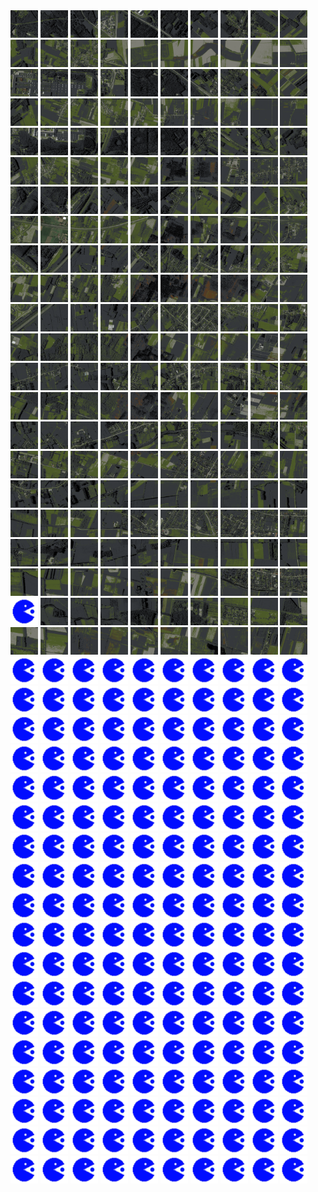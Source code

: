 <html>
<div>
<img src="https://github.com/HakkaTjakka/NL_TILE_MAP/blob/main/18/595/-1031/r.5950.-10310.png" height="44" width="44">
<img src="https://github.com/HakkaTjakka/NL_TILE_MAP/blob/main/18/595/-1031/r.5951.-10310.png" height="44" width="44">
<img src="https://github.com/HakkaTjakka/NL_TILE_MAP/blob/main/18/595/-1031/r.5952.-10310.png" height="44" width="44">
<img src="https://github.com/HakkaTjakka/NL_TILE_MAP/blob/main/18/595/-1031/r.5953.-10310.png" height="44" width="44">
<img src="https://github.com/HakkaTjakka/NL_TILE_MAP/blob/main/18/595/-1031/r.5954.-10310.png" height="44" width="44">
<img src="https://github.com/HakkaTjakka/NL_TILE_MAP/blob/main/18/595/-1031/r.5955.-10310.png" height="44" width="44">
<img src="https://github.com/HakkaTjakka/NL_TILE_MAP/blob/main/18/595/-1031/r.5956.-10310.png" height="44" width="44">
<img src="https://github.com/HakkaTjakka/NL_TILE_MAP/blob/main/18/595/-1031/r.5957.-10310.png" height="44" width="44">
<img src="https://github.com/HakkaTjakka/NL_TILE_MAP/blob/main/18/595/-1031/r.5958.-10310.png" height="44" width="44">
<img src="https://github.com/HakkaTjakka/NL_TILE_MAP/blob/main/18/595/-1031/r.5959.-10310.png" height="44" width="44">
<img src="https://github.com/HakkaTjakka/NL_TILE_MAP/blob/main/18/596/-1031/r.5960.-10310.png" height="44" width="44">
<img src="https://github.com/HakkaTjakka/NL_TILE_MAP/blob/main/18/596/-1031/r.5961.-10310.png" height="44" width="44">
<img src="https://github.com/HakkaTjakka/NL_TILE_MAP/blob/main/18/596/-1031/r.5962.-10310.png" height="44" width="44">
<img src="https://github.com/HakkaTjakka/NL_TILE_MAP/blob/main/18/596/-1031/r.5963.-10310.png" height="44" width="44">
<img src="https://github.com/HakkaTjakka/NL_TILE_MAP/blob/main/18/596/-1031/r.5964.-10310.png" height="44" width="44">
<img src="https://github.com/HakkaTjakka/NL_TILE_MAP/blob/main/18/596/-1031/r.5965.-10310.png" height="44" width="44">
<img src="https://github.com/HakkaTjakka/NL_TILE_MAP/blob/main/18/596/-1031/r.5966.-10310.png" height="44" width="44">
<img src="https://github.com/HakkaTjakka/NL_TILE_MAP/blob/main/18/596/-1031/r.5967.-10310.png" height="44" width="44">
<img src="https://github.com/HakkaTjakka/NL_TILE_MAP/blob/main/18/596/-1031/r.5968.-10310.png" height="44" width="44">
<img src="https://github.com/HakkaTjakka/NL_TILE_MAP/blob/main/18/596/-1031/r.5969.-10310.png" height="44" width="44">
<br>
<img src="https://github.com/HakkaTjakka/NL_TILE_MAP/blob/main/18/595/-1031/r.5950.-10309.png" height="44" width="44">
<img src="https://github.com/HakkaTjakka/NL_TILE_MAP/blob/main/18/595/-1031/r.5951.-10309.png" height="44" width="44">
<img src="https://github.com/HakkaTjakka/NL_TILE_MAP/blob/main/18/595/-1031/r.5952.-10309.png" height="44" width="44">
<img src="https://github.com/HakkaTjakka/NL_TILE_MAP/blob/main/18/595/-1031/r.5953.-10309.png" height="44" width="44">
<img src="https://github.com/HakkaTjakka/NL_TILE_MAP/blob/main/18/595/-1031/r.5954.-10309.png" height="44" width="44">
<img src="https://github.com/HakkaTjakka/NL_TILE_MAP/blob/main/18/595/-1031/r.5955.-10309.png" height="44" width="44">
<img src="https://github.com/HakkaTjakka/NL_TILE_MAP/blob/main/18/595/-1031/r.5956.-10309.png" height="44" width="44">
<img src="https://github.com/HakkaTjakka/NL_TILE_MAP/blob/main/18/595/-1031/r.5957.-10309.png" height="44" width="44">
<img src="https://github.com/HakkaTjakka/NL_TILE_MAP/blob/main/18/595/-1031/r.5958.-10309.png" height="44" width="44">
<img src="https://github.com/HakkaTjakka/NL_TILE_MAP/blob/main/18/595/-1031/r.5959.-10309.png" height="44" width="44">
<img src="https://github.com/HakkaTjakka/NL_TILE_MAP/blob/main/18/596/-1031/r.5960.-10309.png" height="44" width="44">
<img src="https://github.com/HakkaTjakka/NL_TILE_MAP/blob/main/18/596/-1031/r.5961.-10309.png" height="44" width="44">
<img src="https://github.com/HakkaTjakka/NL_TILE_MAP/blob/main/18/596/-1031/r.5962.-10309.png" height="44" width="44">
<img src="https://github.com/HakkaTjakka/NL_TILE_MAP/blob/main/18/596/-1031/r.5963.-10309.png" height="44" width="44">
<img src="https://github.com/HakkaTjakka/NL_TILE_MAP/blob/main/18/596/-1031/r.5964.-10309.png" height="44" width="44">
<img src="https://github.com/HakkaTjakka/NL_TILE_MAP/blob/main/18/596/-1031/r.5965.-10309.png" height="44" width="44">
<img src="https://github.com/HakkaTjakka/NL_TILE_MAP/blob/main/18/596/-1031/r.5966.-10309.png" height="44" width="44">
<img src="https://github.com/HakkaTjakka/NL_TILE_MAP/blob/main/18/596/-1031/r.5967.-10309.png" height="44" width="44">
<img src="https://github.com/HakkaTjakka/NL_TILE_MAP/blob/main/18/596/-1031/r.5968.-10309.png" height="44" width="44">
<img src="https://github.com/HakkaTjakka/NL_TILE_MAP/blob/main/18/596/-1031/r.5969.-10309.png" height="44" width="44">
<br>
<img src="https://github.com/HakkaTjakka/NL_TILE_MAP/blob/main/18/595/-1031/r.5950.-10308.png" height="44" width="44">
<img src="https://github.com/HakkaTjakka/NL_TILE_MAP/blob/main/18/595/-1031/r.5951.-10308.png" height="44" width="44">
<img src="https://github.com/HakkaTjakka/NL_TILE_MAP/blob/main/18/595/-1031/r.5952.-10308.png" height="44" width="44">
<img src="https://github.com/HakkaTjakka/NL_TILE_MAP/blob/main/18/595/-1031/r.5953.-10308.png" height="44" width="44">
<img src="https://github.com/HakkaTjakka/NL_TILE_MAP/blob/main/18/595/-1031/r.5954.-10308.png" height="44" width="44">
<img src="https://github.com/HakkaTjakka/NL_TILE_MAP/blob/main/18/595/-1031/r.5955.-10308.png" height="44" width="44">
<img src="https://github.com/HakkaTjakka/NL_TILE_MAP/blob/main/18/595/-1031/r.5956.-10308.png" height="44" width="44">
<img src="https://github.com/HakkaTjakka/NL_TILE_MAP/blob/main/18/595/-1031/r.5957.-10308.png" height="44" width="44">
<img src="https://github.com/HakkaTjakka/NL_TILE_MAP/blob/main/18/595/-1031/r.5958.-10308.png" height="44" width="44">
<img src="https://github.com/HakkaTjakka/NL_TILE_MAP/blob/main/18/595/-1031/r.5959.-10308.png" height="44" width="44">
<img src="https://github.com/HakkaTjakka/NL_TILE_MAP/blob/main/18/596/-1031/r.5960.-10308.png" height="44" width="44">
<img src="https://github.com/HakkaTjakka/NL_TILE_MAP/blob/main/18/596/-1031/r.5961.-10308.png" height="44" width="44">
<img src="https://github.com/HakkaTjakka/NL_TILE_MAP/blob/main/18/596/-1031/r.5962.-10308.png" height="44" width="44">
<img src="https://github.com/HakkaTjakka/NL_TILE_MAP/blob/main/18/596/-1031/r.5963.-10308.png" height="44" width="44">
<img src="https://github.com/HakkaTjakka/NL_TILE_MAP/blob/main/18/596/-1031/r.5964.-10308.png" height="44" width="44">
<img src="https://github.com/HakkaTjakka/NL_TILE_MAP/blob/main/18/596/-1031/r.5965.-10308.png" height="44" width="44">
<img src="https://github.com/HakkaTjakka/NL_TILE_MAP/blob/main/18/596/-1031/r.5966.-10308.png" height="44" width="44">
<img src="https://github.com/HakkaTjakka/NL_TILE_MAP/blob/main/18/596/-1031/r.5967.-10308.png" height="44" width="44">
<img src="https://github.com/HakkaTjakka/NL_TILE_MAP/blob/main/18/596/-1031/r.5968.-10308.png" height="44" width="44">
<img src="https://github.com/HakkaTjakka/NL_TILE_MAP/blob/main/18/596/-1031/r.5969.-10308.png" height="44" width="44">
<br>
<img src="https://github.com/HakkaTjakka/NL_TILE_MAP/blob/main/18/595/-1031/r.5950.-10307.png" height="44" width="44">
<img src="https://github.com/HakkaTjakka/NL_TILE_MAP/blob/main/18/595/-1031/r.5951.-10307.png" height="44" width="44">
<img src="https://github.com/HakkaTjakka/NL_TILE_MAP/blob/main/18/595/-1031/r.5952.-10307.png" height="44" width="44">
<img src="https://github.com/HakkaTjakka/NL_TILE_MAP/blob/main/18/595/-1031/r.5953.-10307.png" height="44" width="44">
<img src="https://github.com/HakkaTjakka/NL_TILE_MAP/blob/main/18/595/-1031/r.5954.-10307.png" height="44" width="44">
<img src="https://github.com/HakkaTjakka/NL_TILE_MAP/blob/main/18/595/-1031/r.5955.-10307.png" height="44" width="44">
<img src="https://github.com/HakkaTjakka/NL_TILE_MAP/blob/main/18/595/-1031/r.5956.-10307.png" height="44" width="44">
<img src="https://github.com/HakkaTjakka/NL_TILE_MAP/blob/main/18/595/-1031/r.5957.-10307.png" height="44" width="44">
<img src="https://github.com/HakkaTjakka/NL_TILE_MAP/blob/main/18/595/-1031/r.5958.-10307.png" height="44" width="44">
<img src="https://github.com/HakkaTjakka/NL_TILE_MAP/blob/main/18/595/-1031/r.5959.-10307.png" height="44" width="44">
<img src="https://github.com/HakkaTjakka/NL_TILE_MAP/blob/main/18/596/-1031/r.5960.-10307.png" height="44" width="44">
<img src="https://github.com/HakkaTjakka/NL_TILE_MAP/blob/main/18/596/-1031/r.5961.-10307.png" height="44" width="44">
<img src="https://github.com/HakkaTjakka/NL_TILE_MAP/blob/main/18/596/-1031/r.5962.-10307.png" height="44" width="44">
<img src="https://github.com/HakkaTjakka/NL_TILE_MAP/blob/main/18/596/-1031/r.5963.-10307.png" height="44" width="44">
<img src="https://github.com/HakkaTjakka/NL_TILE_MAP/blob/main/18/596/-1031/r.5964.-10307.png" height="44" width="44">
<img src="https://github.com/HakkaTjakka/NL_TILE_MAP/blob/main/18/596/-1031/r.5965.-10307.png" height="44" width="44">
<img src="https://github.com/HakkaTjakka/NL_TILE_MAP/blob/main/18/596/-1031/r.5966.-10307.png" height="44" width="44">
<img src="https://github.com/HakkaTjakka/NL_TILE_MAP/blob/main/18/596/-1031/r.5967.-10307.png" height="44" width="44">
<img src="https://github.com/HakkaTjakka/NL_TILE_MAP/blob/main/18/596/-1031/r.5968.-10307.png" height="44" width="44">
<img src="https://github.com/HakkaTjakka/NL_TILE_MAP/blob/main/18/596/-1031/r.5969.-10307.png" height="44" width="44">
<br>
<img src="https://github.com/HakkaTjakka/NL_TILE_MAP/blob/main/18/595/-1031/r.5950.-10306.png" height="44" width="44">
<img src="https://github.com/HakkaTjakka/NL_TILE_MAP/blob/main/18/595/-1031/r.5951.-10306.png" height="44" width="44">
<img src="https://github.com/HakkaTjakka/NL_TILE_MAP/blob/main/18/595/-1031/r.5952.-10306.png" height="44" width="44">
<img src="https://github.com/HakkaTjakka/NL_TILE_MAP/blob/main/18/595/-1031/r.5953.-10306.png" height="44" width="44">
<img src="https://github.com/HakkaTjakka/NL_TILE_MAP/blob/main/18/595/-1031/r.5954.-10306.png" height="44" width="44">
<img src="https://github.com/HakkaTjakka/NL_TILE_MAP/blob/main/18/595/-1031/r.5955.-10306.png" height="44" width="44">
<img src="https://github.com/HakkaTjakka/NL_TILE_MAP/blob/main/18/595/-1031/r.5956.-10306.png" height="44" width="44">
<img src="https://github.com/HakkaTjakka/NL_TILE_MAP/blob/main/18/595/-1031/r.5957.-10306.png" height="44" width="44">
<img src="https://github.com/HakkaTjakka/NL_TILE_MAP/blob/main/18/595/-1031/r.5958.-10306.png" height="44" width="44">
<img src="https://github.com/HakkaTjakka/NL_TILE_MAP/blob/main/18/595/-1031/r.5959.-10306.png" height="44" width="44">
<img src="https://github.com/HakkaTjakka/NL_TILE_MAP/blob/main/18/596/-1031/r.5960.-10306.png" height="44" width="44">
<img src="https://github.com/HakkaTjakka/NL_TILE_MAP/blob/main/18/596/-1031/r.5961.-10306.png" height="44" width="44">
<img src="https://github.com/HakkaTjakka/NL_TILE_MAP/blob/main/18/596/-1031/r.5962.-10306.png" height="44" width="44">
<img src="https://github.com/HakkaTjakka/NL_TILE_MAP/blob/main/18/596/-1031/r.5963.-10306.png" height="44" width="44">
<img src="https://github.com/HakkaTjakka/NL_TILE_MAP/blob/main/18/596/-1031/r.5964.-10306.png" height="44" width="44">
<img src="https://github.com/HakkaTjakka/NL_TILE_MAP/blob/main/18/596/-1031/r.5965.-10306.png" height="44" width="44">
<img src="https://github.com/HakkaTjakka/NL_TILE_MAP/blob/main/18/596/-1031/r.5966.-10306.png" height="44" width="44">
<img src="https://github.com/HakkaTjakka/NL_TILE_MAP/blob/main/18/596/-1031/r.5967.-10306.png" height="44" width="44">
<img src="https://github.com/HakkaTjakka/NL_TILE_MAP/blob/main/18/596/-1031/r.5968.-10306.png" height="44" width="44">
<img src="https://github.com/HakkaTjakka/NL_TILE_MAP/blob/main/18/596/-1031/r.5969.-10306.png" height="44" width="44">
<br>
<img src="https://github.com/HakkaTjakka/NL_TILE_MAP/blob/main/18/595/-1031/r.5950.-10305.png" height="44" width="44">
<img src="https://github.com/HakkaTjakka/NL_TILE_MAP/blob/main/18/595/-1031/r.5951.-10305.png" height="44" width="44">
<img src="https://github.com/HakkaTjakka/NL_TILE_MAP/blob/main/18/595/-1031/r.5952.-10305.png" height="44" width="44">
<img src="https://github.com/HakkaTjakka/NL_TILE_MAP/blob/main/18/595/-1031/r.5953.-10305.png" height="44" width="44">
<img src="https://github.com/HakkaTjakka/NL_TILE_MAP/blob/main/18/595/-1031/r.5954.-10305.png" height="44" width="44">
<img src="https://github.com/HakkaTjakka/NL_TILE_MAP/blob/main/18/595/-1031/r.5955.-10305.png" height="44" width="44">
<img src="https://github.com/HakkaTjakka/NL_TILE_MAP/blob/main/18/595/-1031/r.5956.-10305.png" height="44" width="44">
<img src="https://github.com/HakkaTjakka/NL_TILE_MAP/blob/main/18/595/-1031/r.5957.-10305.png" height="44" width="44">
<img src="https://github.com/HakkaTjakka/NL_TILE_MAP/blob/main/18/595/-1031/r.5958.-10305.png" height="44" width="44">
<img src="https://github.com/HakkaTjakka/NL_TILE_MAP/blob/main/18/595/-1031/r.5959.-10305.png" height="44" width="44">
<img src="https://github.com/HakkaTjakka/NL_TILE_MAP/blob/main/18/596/-1031/r.5960.-10305.png" height="44" width="44">
<img src="https://github.com/HakkaTjakka/NL_TILE_MAP/blob/main/18/596/-1031/r.5961.-10305.png" height="44" width="44">
<img src="https://github.com/HakkaTjakka/NL_TILE_MAP/blob/main/18/596/-1031/r.5962.-10305.png" height="44" width="44">
<img src="https://github.com/HakkaTjakka/NL_TILE_MAP/blob/main/18/596/-1031/r.5963.-10305.png" height="44" width="44">
<img src="https://github.com/HakkaTjakka/NL_TILE_MAP/blob/main/18/596/-1031/r.5964.-10305.png" height="44" width="44">
<img src="https://github.com/HakkaTjakka/NL_TILE_MAP/blob/main/18/596/-1031/r.5965.-10305.png" height="44" width="44">
<img src="https://github.com/HakkaTjakka/NL_TILE_MAP/blob/main/18/596/-1031/r.5966.-10305.png" height="44" width="44">
<img src="https://github.com/HakkaTjakka/NL_TILE_MAP/blob/main/18/596/-1031/r.5967.-10305.png" height="44" width="44">
<img src="https://github.com/HakkaTjakka/NL_TILE_MAP/blob/main/18/596/-1031/r.5968.-10305.png" height="44" width="44">
<img src="https://github.com/HakkaTjakka/NL_TILE_MAP/blob/main/18/596/-1031/r.5969.-10305.png" height="44" width="44">
<br>
<img src="https://github.com/HakkaTjakka/NL_TILE_MAP/blob/main/18/595/-1031/r.5950.-10304.png" height="44" width="44">
<img src="https://github.com/HakkaTjakka/NL_TILE_MAP/blob/main/18/595/-1031/r.5951.-10304.png" height="44" width="44">
<img src="https://github.com/HakkaTjakka/NL_TILE_MAP/blob/main/18/595/-1031/r.5952.-10304.png" height="44" width="44">
<img src="https://github.com/HakkaTjakka/NL_TILE_MAP/blob/main/18/595/-1031/r.5953.-10304.png" height="44" width="44">
<img src="https://github.com/HakkaTjakka/NL_TILE_MAP/blob/main/18/595/-1031/r.5954.-10304.png" height="44" width="44">
<img src="https://github.com/HakkaTjakka/NL_TILE_MAP/blob/main/18/595/-1031/r.5955.-10304.png" height="44" width="44">
<img src="https://github.com/HakkaTjakka/NL_TILE_MAP/blob/main/18/595/-1031/r.5956.-10304.png" height="44" width="44">
<img src="https://github.com/HakkaTjakka/NL_TILE_MAP/blob/main/18/595/-1031/r.5957.-10304.png" height="44" width="44">
<img src="https://github.com/HakkaTjakka/NL_TILE_MAP/blob/main/18/595/-1031/r.5958.-10304.png" height="44" width="44">
<img src="https://github.com/HakkaTjakka/NL_TILE_MAP/blob/main/18/595/-1031/r.5959.-10304.png" height="44" width="44">
<img src="https://github.com/HakkaTjakka/NL_TILE_MAP/blob/main/18/596/-1031/r.5960.-10304.png" height="44" width="44">
<img src="https://github.com/HakkaTjakka/NL_TILE_MAP/blob/main/18/596/-1031/r.5961.-10304.png" height="44" width="44">
<img src="https://github.com/HakkaTjakka/NL_TILE_MAP/blob/main/18/596/-1031/r.5962.-10304.png" height="44" width="44">
<img src="https://github.com/HakkaTjakka/NL_TILE_MAP/blob/main/18/596/-1031/r.5963.-10304.png" height="44" width="44">
<img src="https://github.com/HakkaTjakka/NL_TILE_MAP/blob/main/18/596/-1031/r.5964.-10304.png" height="44" width="44">
<img src="https://github.com/HakkaTjakka/NL_TILE_MAP/blob/main/18/596/-1031/r.5965.-10304.png" height="44" width="44">
<img src="https://github.com/HakkaTjakka/NL_TILE_MAP/blob/main/18/596/-1031/r.5966.-10304.png" height="44" width="44">
<img src="https://github.com/HakkaTjakka/NL_TILE_MAP/blob/main/18/596/-1031/r.5967.-10304.png" height="44" width="44">
<img src="https://github.com/HakkaTjakka/NL_TILE_MAP/blob/main/18/596/-1031/r.5968.-10304.png" height="44" width="44">
<img src="https://github.com/HakkaTjakka/NL_TILE_MAP/blob/main/18/596/-1031/r.5969.-10304.png" height="44" width="44">
<br>
<img src="https://github.com/HakkaTjakka/NL_TILE_MAP/blob/main/18/595/-1031/r.5950.-10303.png" height="44" width="44">
<img src="https://github.com/HakkaTjakka/NL_TILE_MAP/blob/main/18/595/-1031/r.5951.-10303.png" height="44" width="44">
<img src="https://github.com/HakkaTjakka/NL_TILE_MAP/blob/main/18/595/-1031/r.5952.-10303.png" height="44" width="44">
<img src="https://github.com/HakkaTjakka/NL_TILE_MAP/blob/main/18/595/-1031/r.5953.-10303.png" height="44" width="44">
<img src="https://github.com/HakkaTjakka/NL_TILE_MAP/blob/main/18/595/-1031/r.5954.-10303.png" height="44" width="44">
<img src="https://github.com/HakkaTjakka/NL_TILE_MAP/blob/main/18/595/-1031/r.5955.-10303.png" height="44" width="44">
<img src="https://github.com/HakkaTjakka/NL_TILE_MAP/blob/main/18/595/-1031/r.5956.-10303.png" height="44" width="44">
<img src="https://github.com/HakkaTjakka/NL_TILE_MAP/blob/main/18/595/-1031/r.5957.-10303.png" height="44" width="44">
<img src="https://github.com/HakkaTjakka/NL_TILE_MAP/blob/main/18/595/-1031/r.5958.-10303.png" height="44" width="44">
<img src="https://github.com/HakkaTjakka/NL_TILE_MAP/blob/main/18/595/-1031/r.5959.-10303.png" height="44" width="44">
<img src="https://github.com/HakkaTjakka/NL_TILE_MAP/blob/main/18/596/-1031/r.5960.-10303.png" height="44" width="44">
<img src="https://github.com/HakkaTjakka/NL_TILE_MAP/blob/main/18/596/-1031/r.5961.-10303.png" height="44" width="44">
<img src="https://github.com/HakkaTjakka/NL_TILE_MAP/blob/main/18/596/-1031/r.5962.-10303.png" height="44" width="44">
<img src="https://github.com/HakkaTjakka/NL_TILE_MAP/blob/main/18/596/-1031/r.5963.-10303.png" height="44" width="44">
<img src="https://github.com/HakkaTjakka/NL_TILE_MAP/blob/main/18/596/-1031/r.5964.-10303.png" height="44" width="44">
<img src="https://github.com/HakkaTjakka/NL_TILE_MAP/blob/main/18/596/-1031/r.5965.-10303.png" height="44" width="44">
<img src="https://github.com/HakkaTjakka/NL_TILE_MAP/blob/main/18/596/-1031/r.5966.-10303.png" height="44" width="44">
<img src="https://github.com/HakkaTjakka/NL_TILE_MAP/blob/main/18/596/-1031/r.5967.-10303.png" height="44" width="44">
<img src="https://github.com/HakkaTjakka/NL_TILE_MAP/blob/main/18/596/-1031/r.5968.-10303.png" height="44" width="44">
<img src="https://github.com/HakkaTjakka/NL_TILE_MAP/blob/main/18/596/-1031/r.5969.-10303.png" height="44" width="44">
<br>
<img src="https://github.com/HakkaTjakka/NL_TILE_MAP/blob/main/18/595/-1031/r.5950.-10302.png" height="44" width="44">
<img src="https://github.com/HakkaTjakka/NL_TILE_MAP/blob/main/18/595/-1031/r.5951.-10302.png" height="44" width="44">
<img src="https://github.com/HakkaTjakka/NL_TILE_MAP/blob/main/18/595/-1031/r.5952.-10302.png" height="44" width="44">
<img src="https://github.com/HakkaTjakka/NL_TILE_MAP/blob/main/18/595/-1031/r.5953.-10302.png" height="44" width="44">
<img src="https://github.com/HakkaTjakka/NL_TILE_MAP/blob/main/18/595/-1031/r.5954.-10302.png" height="44" width="44">
<img src="https://github.com/HakkaTjakka/NL_TILE_MAP/blob/main/18/595/-1031/r.5955.-10302.png" height="44" width="44">
<img src="https://github.com/HakkaTjakka/NL_TILE_MAP/blob/main/18/595/-1031/r.5956.-10302.png" height="44" width="44">
<img src="https://github.com/HakkaTjakka/NL_TILE_MAP/blob/main/18/595/-1031/r.5957.-10302.png" height="44" width="44">
<img src="https://github.com/HakkaTjakka/NL_TILE_MAP/blob/main/18/595/-1031/r.5958.-10302.png" height="44" width="44">
<img src="https://github.com/HakkaTjakka/NL_TILE_MAP/blob/main/18/595/-1031/r.5959.-10302.png" height="44" width="44">
<img src="https://github.com/HakkaTjakka/NL_TILE_MAP/blob/main/18/596/-1031/r.5960.-10302.png" height="44" width="44">
<img src="https://github.com/HakkaTjakka/NL_TILE_MAP/blob/main/18/596/-1031/r.5961.-10302.png" height="44" width="44">
<img src="https://github.com/HakkaTjakka/NL_TILE_MAP/blob/main/18/596/-1031/r.5962.-10302.png" height="44" width="44">
<img src="https://github.com/HakkaTjakka/NL_TILE_MAP/blob/main/18/596/-1031/r.5963.-10302.png" height="44" width="44">
<img src="https://github.com/HakkaTjakka/NL_TILE_MAP/blob/main/18/596/-1031/r.5964.-10302.png" height="44" width="44">
<img src="https://github.com/HakkaTjakka/NL_TILE_MAP/blob/main/18/596/-1031/r.5965.-10302.png" height="44" width="44">
<img src="https://github.com/HakkaTjakka/NL_TILE_MAP/blob/main/18/596/-1031/r.5966.-10302.png" height="44" width="44">
<img src="https://github.com/HakkaTjakka/NL_TILE_MAP/blob/main/18/596/-1031/r.5967.-10302.png" height="44" width="44">
<img src="https://github.com/HakkaTjakka/NL_TILE_MAP/blob/main/18/596/-1031/r.5968.-10302.png" height="44" width="44">
<img src="https://github.com/HakkaTjakka/NL_TILE_MAP/blob/main/18/596/-1031/r.5969.-10302.png" height="44" width="44">
<br>
<img src="https://github.com/HakkaTjakka/NL_TILE_MAP/blob/main/18/595/-1031/r.5950.-10301.png" height="44" width="44">
<img src="https://github.com/HakkaTjakka/NL_TILE_MAP/blob/main/18/595/-1031/r.5951.-10301.png" height="44" width="44">
<img src="https://github.com/HakkaTjakka/NL_TILE_MAP/blob/main/18/595/-1031/r.5952.-10301.png" height="44" width="44">
<img src="https://github.com/HakkaTjakka/NL_TILE_MAP/blob/main/18/595/-1031/r.5953.-10301.png" height="44" width="44">
<img src="https://github.com/HakkaTjakka/NL_TILE_MAP/blob/main/18/595/-1031/r.5954.-10301.png" height="44" width="44">
<img src="https://github.com/HakkaTjakka/NL_TILE_MAP/blob/main/18/595/-1031/r.5955.-10301.png" height="44" width="44">
<img src="https://github.com/HakkaTjakka/NL_TILE_MAP/blob/main/18/595/-1031/r.5956.-10301.png" height="44" width="44">
<img src="https://github.com/HakkaTjakka/NL_TILE_MAP/blob/main/18/595/-1031/r.5957.-10301.png" height="44" width="44">
<img src="https://github.com/HakkaTjakka/NL_TILE_MAP/blob/main/18/595/-1031/r.5958.-10301.png" height="44" width="44">
<img src="https://github.com/HakkaTjakka/NL_TILE_MAP/blob/main/18/595/-1031/r.5959.-10301.png" height="44" width="44">
<img src="https://github.com/HakkaTjakka/NL_TILE_MAP/blob/main/18/596/-1031/r.5960.-10301.png" height="44" width="44">
<img src="https://github.com/HakkaTjakka/NL_TILE_MAP/blob/main/18/596/-1031/r.5961.-10301.png" height="44" width="44">
<img src="https://github.com/HakkaTjakka/NL_TILE_MAP/blob/main/18/596/-1031/r.5962.-10301.png" height="44" width="44">
<img src="https://github.com/HakkaTjakka/NL_TILE_MAP/blob/main/18/596/-1031/r.5963.-10301.png" height="44" width="44">
<img src="https://github.com/HakkaTjakka/NL_TILE_MAP/blob/main/18/596/-1031/r.5964.-10301.png" height="44" width="44">
<img src="https://github.com/HakkaTjakka/NL_TILE_MAP/blob/main/18/596/-1031/r.5965.-10301.png" height="44" width="44">
<img src="https://github.com/HakkaTjakka/NL_TILE_MAP/blob/main/18/596/-1031/r.5966.-10301.png" height="44" width="44">
<img src="https://github.com/HakkaTjakka/NL_TILE_MAP/blob/main/18/596/-1031/r.5967.-10301.png" height="44" width="44">
<img src="https://github.com/HakkaTjakka/NL_TILE_MAP/blob/main/18/596/-1031/r.5968.-10301.png" height="44" width="44">
<img src="https://github.com/HakkaTjakka/NL_TILE_MAP/blob/main/18/596/-1031/r.5969.-10301.png" height="44" width="44">
<br>
<img src="https://github.com/HakkaTjakka/NL_TILE_MAP/blob/main/source.png" height="44" width="44">
<img src="https://github.com/HakkaTjakka/NL_TILE_MAP/blob/main/18/595/-1030/r.5951.-10300.png" height="44" width="44">
<img src="https://github.com/HakkaTjakka/NL_TILE_MAP/blob/main/18/595/-1030/r.5952.-10300.png" height="44" width="44">
<img src="https://github.com/HakkaTjakka/NL_TILE_MAP/blob/main/18/595/-1030/r.5953.-10300.png" height="44" width="44">
<img src="https://github.com/HakkaTjakka/NL_TILE_MAP/blob/main/18/595/-1030/r.5954.-10300.png" height="44" width="44">
<img src="https://github.com/HakkaTjakka/NL_TILE_MAP/blob/main/18/595/-1030/r.5955.-10300.png" height="44" width="44">
<img src="https://github.com/HakkaTjakka/NL_TILE_MAP/blob/main/18/595/-1030/r.5956.-10300.png" height="44" width="44">
<img src="https://github.com/HakkaTjakka/NL_TILE_MAP/blob/main/18/595/-1030/r.5957.-10300.png" height="44" width="44">
<img src="https://github.com/HakkaTjakka/NL_TILE_MAP/blob/main/18/595/-1030/r.5958.-10300.png" height="44" width="44">
<img src="https://github.com/HakkaTjakka/NL_TILE_MAP/blob/main/18/595/-1030/r.5959.-10300.png" height="44" width="44">
<img src="https://github.com/HakkaTjakka/NL_TILE_MAP/blob/main/18/596/-1030/r.5960.-10300.png" height="44" width="44">
<img src="https://github.com/HakkaTjakka/NL_TILE_MAP/blob/main/18/596/-1030/r.5961.-10300.png" height="44" width="44">
<img src="https://github.com/HakkaTjakka/NL_TILE_MAP/blob/main/18/596/-1030/r.5962.-10300.png" height="44" width="44">
<img src="https://github.com/HakkaTjakka/NL_TILE_MAP/blob/main/18/596/-1030/r.5963.-10300.png" height="44" width="44">
<img src="https://github.com/HakkaTjakka/NL_TILE_MAP/blob/main/18/596/-1030/r.5964.-10300.png" height="44" width="44">
<img src="https://github.com/HakkaTjakka/NL_TILE_MAP/blob/main/18/596/-1030/r.5965.-10300.png" height="44" width="44">
<img src="https://github.com/HakkaTjakka/NL_TILE_MAP/blob/main/18/596/-1030/r.5966.-10300.png" height="44" width="44">
<img src="https://github.com/HakkaTjakka/NL_TILE_MAP/blob/main/18/596/-1030/r.5967.-10300.png" height="44" width="44">
<img src="https://github.com/HakkaTjakka/NL_TILE_MAP/blob/main/18/596/-1030/r.5968.-10300.png" height="44" width="44">
<img src="https://github.com/HakkaTjakka/NL_TILE_MAP/blob/main/18/596/-1030/r.5969.-10300.png" height="44" width="44">
<br>
<img src="https://github.com/HakkaTjakka/NL_TILE_MAP/blob/main/source.png" height="44" width="44">
<img src="https://github.com/HakkaTjakka/NL_TILE_MAP/blob/main/source.png" height="44" width="44">
<img src="https://github.com/HakkaTjakka/NL_TILE_MAP/blob/main/source.png" height="44" width="44">
<img src="https://github.com/HakkaTjakka/NL_TILE_MAP/blob/main/source.png" height="44" width="44">
<img src="https://github.com/HakkaTjakka/NL_TILE_MAP/blob/main/source.png" height="44" width="44">
<img src="https://github.com/HakkaTjakka/NL_TILE_MAP/blob/main/source.png" height="44" width="44">
<img src="https://github.com/HakkaTjakka/NL_TILE_MAP/blob/main/source.png" height="44" width="44">
<img src="https://github.com/HakkaTjakka/NL_TILE_MAP/blob/main/source.png" height="44" width="44">
<img src="https://github.com/HakkaTjakka/NL_TILE_MAP/blob/main/source.png" height="44" width="44">
<img src="https://github.com/HakkaTjakka/NL_TILE_MAP/blob/main/source.png" height="44" width="44">
<img src="https://github.com/HakkaTjakka/NL_TILE_MAP/blob/main/source.png" height="44" width="44">
<img src="https://github.com/HakkaTjakka/NL_TILE_MAP/blob/main/source.png" height="44" width="44">
<img src="https://github.com/HakkaTjakka/NL_TILE_MAP/blob/main/source.png" height="44" width="44">
<img src="https://github.com/HakkaTjakka/NL_TILE_MAP/blob/main/source.png" height="44" width="44">
<img src="https://github.com/HakkaTjakka/NL_TILE_MAP/blob/main/source.png" height="44" width="44">
<img src="https://github.com/HakkaTjakka/NL_TILE_MAP/blob/main/source.png" height="44" width="44">
<img src="https://github.com/HakkaTjakka/NL_TILE_MAP/blob/main/source.png" height="44" width="44">
<img src="https://github.com/HakkaTjakka/NL_TILE_MAP/blob/main/source.png" height="44" width="44">
<img src="https://github.com/HakkaTjakka/NL_TILE_MAP/blob/main/source.png" height="44" width="44">
<img src="https://github.com/HakkaTjakka/NL_TILE_MAP/blob/main/source.png" height="44" width="44">
<br>
<img src="https://github.com/HakkaTjakka/NL_TILE_MAP/blob/main/source.png" height="44" width="44">
<img src="https://github.com/HakkaTjakka/NL_TILE_MAP/blob/main/source.png" height="44" width="44">
<img src="https://github.com/HakkaTjakka/NL_TILE_MAP/blob/main/source.png" height="44" width="44">
<img src="https://github.com/HakkaTjakka/NL_TILE_MAP/blob/main/source.png" height="44" width="44">
<img src="https://github.com/HakkaTjakka/NL_TILE_MAP/blob/main/source.png" height="44" width="44">
<img src="https://github.com/HakkaTjakka/NL_TILE_MAP/blob/main/source.png" height="44" width="44">
<img src="https://github.com/HakkaTjakka/NL_TILE_MAP/blob/main/source.png" height="44" width="44">
<img src="https://github.com/HakkaTjakka/NL_TILE_MAP/blob/main/source.png" height="44" width="44">
<img src="https://github.com/HakkaTjakka/NL_TILE_MAP/blob/main/source.png" height="44" width="44">
<img src="https://github.com/HakkaTjakka/NL_TILE_MAP/blob/main/source.png" height="44" width="44">
<img src="https://github.com/HakkaTjakka/NL_TILE_MAP/blob/main/source.png" height="44" width="44">
<img src="https://github.com/HakkaTjakka/NL_TILE_MAP/blob/main/source.png" height="44" width="44">
<img src="https://github.com/HakkaTjakka/NL_TILE_MAP/blob/main/source.png" height="44" width="44">
<img src="https://github.com/HakkaTjakka/NL_TILE_MAP/blob/main/source.png" height="44" width="44">
<img src="https://github.com/HakkaTjakka/NL_TILE_MAP/blob/main/source.png" height="44" width="44">
<img src="https://github.com/HakkaTjakka/NL_TILE_MAP/blob/main/source.png" height="44" width="44">
<img src="https://github.com/HakkaTjakka/NL_TILE_MAP/blob/main/source.png" height="44" width="44">
<img src="https://github.com/HakkaTjakka/NL_TILE_MAP/blob/main/source.png" height="44" width="44">
<img src="https://github.com/HakkaTjakka/NL_TILE_MAP/blob/main/source.png" height="44" width="44">
<img src="https://github.com/HakkaTjakka/NL_TILE_MAP/blob/main/source.png" height="44" width="44">
<br>
<img src="https://github.com/HakkaTjakka/NL_TILE_MAP/blob/main/source.png" height="44" width="44">
<img src="https://github.com/HakkaTjakka/NL_TILE_MAP/blob/main/source.png" height="44" width="44">
<img src="https://github.com/HakkaTjakka/NL_TILE_MAP/blob/main/source.png" height="44" width="44">
<img src="https://github.com/HakkaTjakka/NL_TILE_MAP/blob/main/source.png" height="44" width="44">
<img src="https://github.com/HakkaTjakka/NL_TILE_MAP/blob/main/source.png" height="44" width="44">
<img src="https://github.com/HakkaTjakka/NL_TILE_MAP/blob/main/source.png" height="44" width="44">
<img src="https://github.com/HakkaTjakka/NL_TILE_MAP/blob/main/source.png" height="44" width="44">
<img src="https://github.com/HakkaTjakka/NL_TILE_MAP/blob/main/source.png" height="44" width="44">
<img src="https://github.com/HakkaTjakka/NL_TILE_MAP/blob/main/source.png" height="44" width="44">
<img src="https://github.com/HakkaTjakka/NL_TILE_MAP/blob/main/source.png" height="44" width="44">
<img src="https://github.com/HakkaTjakka/NL_TILE_MAP/blob/main/source.png" height="44" width="44">
<img src="https://github.com/HakkaTjakka/NL_TILE_MAP/blob/main/source.png" height="44" width="44">
<img src="https://github.com/HakkaTjakka/NL_TILE_MAP/blob/main/source.png" height="44" width="44">
<img src="https://github.com/HakkaTjakka/NL_TILE_MAP/blob/main/source.png" height="44" width="44">
<img src="https://github.com/HakkaTjakka/NL_TILE_MAP/blob/main/source.png" height="44" width="44">
<img src="https://github.com/HakkaTjakka/NL_TILE_MAP/blob/main/source.png" height="44" width="44">
<img src="https://github.com/HakkaTjakka/NL_TILE_MAP/blob/main/source.png" height="44" width="44">
<img src="https://github.com/HakkaTjakka/NL_TILE_MAP/blob/main/source.png" height="44" width="44">
<img src="https://github.com/HakkaTjakka/NL_TILE_MAP/blob/main/source.png" height="44" width="44">
<img src="https://github.com/HakkaTjakka/NL_TILE_MAP/blob/main/source.png" height="44" width="44">
<br>
<img src="https://github.com/HakkaTjakka/NL_TILE_MAP/blob/main/source.png" height="44" width="44">
<img src="https://github.com/HakkaTjakka/NL_TILE_MAP/blob/main/source.png" height="44" width="44">
<img src="https://github.com/HakkaTjakka/NL_TILE_MAP/blob/main/source.png" height="44" width="44">
<img src="https://github.com/HakkaTjakka/NL_TILE_MAP/blob/main/source.png" height="44" width="44">
<img src="https://github.com/HakkaTjakka/NL_TILE_MAP/blob/main/source.png" height="44" width="44">
<img src="https://github.com/HakkaTjakka/NL_TILE_MAP/blob/main/source.png" height="44" width="44">
<img src="https://github.com/HakkaTjakka/NL_TILE_MAP/blob/main/source.png" height="44" width="44">
<img src="https://github.com/HakkaTjakka/NL_TILE_MAP/blob/main/source.png" height="44" width="44">
<img src="https://github.com/HakkaTjakka/NL_TILE_MAP/blob/main/source.png" height="44" width="44">
<img src="https://github.com/HakkaTjakka/NL_TILE_MAP/blob/main/source.png" height="44" width="44">
<img src="https://github.com/HakkaTjakka/NL_TILE_MAP/blob/main/source.png" height="44" width="44">
<img src="https://github.com/HakkaTjakka/NL_TILE_MAP/blob/main/source.png" height="44" width="44">
<img src="https://github.com/HakkaTjakka/NL_TILE_MAP/blob/main/source.png" height="44" width="44">
<img src="https://github.com/HakkaTjakka/NL_TILE_MAP/blob/main/source.png" height="44" width="44">
<img src="https://github.com/HakkaTjakka/NL_TILE_MAP/blob/main/source.png" height="44" width="44">
<img src="https://github.com/HakkaTjakka/NL_TILE_MAP/blob/main/source.png" height="44" width="44">
<img src="https://github.com/HakkaTjakka/NL_TILE_MAP/blob/main/source.png" height="44" width="44">
<img src="https://github.com/HakkaTjakka/NL_TILE_MAP/blob/main/source.png" height="44" width="44">
<img src="https://github.com/HakkaTjakka/NL_TILE_MAP/blob/main/source.png" height="44" width="44">
<img src="https://github.com/HakkaTjakka/NL_TILE_MAP/blob/main/source.png" height="44" width="44">
<br>
<img src="https://github.com/HakkaTjakka/NL_TILE_MAP/blob/main/source.png" height="44" width="44">
<img src="https://github.com/HakkaTjakka/NL_TILE_MAP/blob/main/source.png" height="44" width="44">
<img src="https://github.com/HakkaTjakka/NL_TILE_MAP/blob/main/source.png" height="44" width="44">
<img src="https://github.com/HakkaTjakka/NL_TILE_MAP/blob/main/source.png" height="44" width="44">
<img src="https://github.com/HakkaTjakka/NL_TILE_MAP/blob/main/source.png" height="44" width="44">
<img src="https://github.com/HakkaTjakka/NL_TILE_MAP/blob/main/source.png" height="44" width="44">
<img src="https://github.com/HakkaTjakka/NL_TILE_MAP/blob/main/source.png" height="44" width="44">
<img src="https://github.com/HakkaTjakka/NL_TILE_MAP/blob/main/source.png" height="44" width="44">
<img src="https://github.com/HakkaTjakka/NL_TILE_MAP/blob/main/source.png" height="44" width="44">
<img src="https://github.com/HakkaTjakka/NL_TILE_MAP/blob/main/source.png" height="44" width="44">
<img src="https://github.com/HakkaTjakka/NL_TILE_MAP/blob/main/source.png" height="44" width="44">
<img src="https://github.com/HakkaTjakka/NL_TILE_MAP/blob/main/source.png" height="44" width="44">
<img src="https://github.com/HakkaTjakka/NL_TILE_MAP/blob/main/source.png" height="44" width="44">
<img src="https://github.com/HakkaTjakka/NL_TILE_MAP/blob/main/source.png" height="44" width="44">
<img src="https://github.com/HakkaTjakka/NL_TILE_MAP/blob/main/source.png" height="44" width="44">
<img src="https://github.com/HakkaTjakka/NL_TILE_MAP/blob/main/source.png" height="44" width="44">
<img src="https://github.com/HakkaTjakka/NL_TILE_MAP/blob/main/source.png" height="44" width="44">
<img src="https://github.com/HakkaTjakka/NL_TILE_MAP/blob/main/source.png" height="44" width="44">
<img src="https://github.com/HakkaTjakka/NL_TILE_MAP/blob/main/source.png" height="44" width="44">
<img src="https://github.com/HakkaTjakka/NL_TILE_MAP/blob/main/source.png" height="44" width="44">
<br>
<img src="https://github.com/HakkaTjakka/NL_TILE_MAP/blob/main/source.png" height="44" width="44">
<img src="https://github.com/HakkaTjakka/NL_TILE_MAP/blob/main/source.png" height="44" width="44">
<img src="https://github.com/HakkaTjakka/NL_TILE_MAP/blob/main/source.png" height="44" width="44">
<img src="https://github.com/HakkaTjakka/NL_TILE_MAP/blob/main/source.png" height="44" width="44">
<img src="https://github.com/HakkaTjakka/NL_TILE_MAP/blob/main/source.png" height="44" width="44">
<img src="https://github.com/HakkaTjakka/NL_TILE_MAP/blob/main/source.png" height="44" width="44">
<img src="https://github.com/HakkaTjakka/NL_TILE_MAP/blob/main/source.png" height="44" width="44">
<img src="https://github.com/HakkaTjakka/NL_TILE_MAP/blob/main/source.png" height="44" width="44">
<img src="https://github.com/HakkaTjakka/NL_TILE_MAP/blob/main/source.png" height="44" width="44">
<img src="https://github.com/HakkaTjakka/NL_TILE_MAP/blob/main/source.png" height="44" width="44">
<img src="https://github.com/HakkaTjakka/NL_TILE_MAP/blob/main/source.png" height="44" width="44">
<img src="https://github.com/HakkaTjakka/NL_TILE_MAP/blob/main/source.png" height="44" width="44">
<img src="https://github.com/HakkaTjakka/NL_TILE_MAP/blob/main/source.png" height="44" width="44">
<img src="https://github.com/HakkaTjakka/NL_TILE_MAP/blob/main/source.png" height="44" width="44">
<img src="https://github.com/HakkaTjakka/NL_TILE_MAP/blob/main/source.png" height="44" width="44">
<img src="https://github.com/HakkaTjakka/NL_TILE_MAP/blob/main/source.png" height="44" width="44">
<img src="https://github.com/HakkaTjakka/NL_TILE_MAP/blob/main/source.png" height="44" width="44">
<img src="https://github.com/HakkaTjakka/NL_TILE_MAP/blob/main/source.png" height="44" width="44">
<img src="https://github.com/HakkaTjakka/NL_TILE_MAP/blob/main/source.png" height="44" width="44">
<img src="https://github.com/HakkaTjakka/NL_TILE_MAP/blob/main/source.png" height="44" width="44">
<br>
<img src="https://github.com/HakkaTjakka/NL_TILE_MAP/blob/main/source.png" height="44" width="44">
<img src="https://github.com/HakkaTjakka/NL_TILE_MAP/blob/main/source.png" height="44" width="44">
<img src="https://github.com/HakkaTjakka/NL_TILE_MAP/blob/main/source.png" height="44" width="44">
<img src="https://github.com/HakkaTjakka/NL_TILE_MAP/blob/main/source.png" height="44" width="44">
<img src="https://github.com/HakkaTjakka/NL_TILE_MAP/blob/main/source.png" height="44" width="44">
<img src="https://github.com/HakkaTjakka/NL_TILE_MAP/blob/main/source.png" height="44" width="44">
<img src="https://github.com/HakkaTjakka/NL_TILE_MAP/blob/main/source.png" height="44" width="44">
<img src="https://github.com/HakkaTjakka/NL_TILE_MAP/blob/main/source.png" height="44" width="44">
<img src="https://github.com/HakkaTjakka/NL_TILE_MAP/blob/main/source.png" height="44" width="44">
<img src="https://github.com/HakkaTjakka/NL_TILE_MAP/blob/main/source.png" height="44" width="44">
<img src="https://github.com/HakkaTjakka/NL_TILE_MAP/blob/main/source.png" height="44" width="44">
<img src="https://github.com/HakkaTjakka/NL_TILE_MAP/blob/main/source.png" height="44" width="44">
<img src="https://github.com/HakkaTjakka/NL_TILE_MAP/blob/main/source.png" height="44" width="44">
<img src="https://github.com/HakkaTjakka/NL_TILE_MAP/blob/main/source.png" height="44" width="44">
<img src="https://github.com/HakkaTjakka/NL_TILE_MAP/blob/main/source.png" height="44" width="44">
<img src="https://github.com/HakkaTjakka/NL_TILE_MAP/blob/main/source.png" height="44" width="44">
<img src="https://github.com/HakkaTjakka/NL_TILE_MAP/blob/main/source.png" height="44" width="44">
<img src="https://github.com/HakkaTjakka/NL_TILE_MAP/blob/main/source.png" height="44" width="44">
<img src="https://github.com/HakkaTjakka/NL_TILE_MAP/blob/main/source.png" height="44" width="44">
<img src="https://github.com/HakkaTjakka/NL_TILE_MAP/blob/main/source.png" height="44" width="44">
<br>
<img src="https://github.com/HakkaTjakka/NL_TILE_MAP/blob/main/source.png" height="44" width="44">
<img src="https://github.com/HakkaTjakka/NL_TILE_MAP/blob/main/source.png" height="44" width="44">
<img src="https://github.com/HakkaTjakka/NL_TILE_MAP/blob/main/source.png" height="44" width="44">
<img src="https://github.com/HakkaTjakka/NL_TILE_MAP/blob/main/source.png" height="44" width="44">
<img src="https://github.com/HakkaTjakka/NL_TILE_MAP/blob/main/source.png" height="44" width="44">
<img src="https://github.com/HakkaTjakka/NL_TILE_MAP/blob/main/source.png" height="44" width="44">
<img src="https://github.com/HakkaTjakka/NL_TILE_MAP/blob/main/source.png" height="44" width="44">
<img src="https://github.com/HakkaTjakka/NL_TILE_MAP/blob/main/source.png" height="44" width="44">
<img src="https://github.com/HakkaTjakka/NL_TILE_MAP/blob/main/source.png" height="44" width="44">
<img src="https://github.com/HakkaTjakka/NL_TILE_MAP/blob/main/source.png" height="44" width="44">
<img src="https://github.com/HakkaTjakka/NL_TILE_MAP/blob/main/source.png" height="44" width="44">
<img src="https://github.com/HakkaTjakka/NL_TILE_MAP/blob/main/source.png" height="44" width="44">
<img src="https://github.com/HakkaTjakka/NL_TILE_MAP/blob/main/source.png" height="44" width="44">
<img src="https://github.com/HakkaTjakka/NL_TILE_MAP/blob/main/source.png" height="44" width="44">
<img src="https://github.com/HakkaTjakka/NL_TILE_MAP/blob/main/source.png" height="44" width="44">
<img src="https://github.com/HakkaTjakka/NL_TILE_MAP/blob/main/source.png" height="44" width="44">
<img src="https://github.com/HakkaTjakka/NL_TILE_MAP/blob/main/source.png" height="44" width="44">
<img src="https://github.com/HakkaTjakka/NL_TILE_MAP/blob/main/source.png" height="44" width="44">
<img src="https://github.com/HakkaTjakka/NL_TILE_MAP/blob/main/source.png" height="44" width="44">
<img src="https://github.com/HakkaTjakka/NL_TILE_MAP/blob/main/source.png" height="44" width="44">
<br>
<img src="https://github.com/HakkaTjakka/NL_TILE_MAP/blob/main/source.png" height="44" width="44">
<img src="https://github.com/HakkaTjakka/NL_TILE_MAP/blob/main/source.png" height="44" width="44">
<img src="https://github.com/HakkaTjakka/NL_TILE_MAP/blob/main/source.png" height="44" width="44">
<img src="https://github.com/HakkaTjakka/NL_TILE_MAP/blob/main/source.png" height="44" width="44">
<img src="https://github.com/HakkaTjakka/NL_TILE_MAP/blob/main/source.png" height="44" width="44">
<img src="https://github.com/HakkaTjakka/NL_TILE_MAP/blob/main/source.png" height="44" width="44">
<img src="https://github.com/HakkaTjakka/NL_TILE_MAP/blob/main/source.png" height="44" width="44">
<img src="https://github.com/HakkaTjakka/NL_TILE_MAP/blob/main/source.png" height="44" width="44">
<img src="https://github.com/HakkaTjakka/NL_TILE_MAP/blob/main/source.png" height="44" width="44">
<img src="https://github.com/HakkaTjakka/NL_TILE_MAP/blob/main/source.png" height="44" width="44">
<img src="https://github.com/HakkaTjakka/NL_TILE_MAP/blob/main/source.png" height="44" width="44">
<img src="https://github.com/HakkaTjakka/NL_TILE_MAP/blob/main/source.png" height="44" width="44">
<img src="https://github.com/HakkaTjakka/NL_TILE_MAP/blob/main/source.png" height="44" width="44">
<img src="https://github.com/HakkaTjakka/NL_TILE_MAP/blob/main/source.png" height="44" width="44">
<img src="https://github.com/HakkaTjakka/NL_TILE_MAP/blob/main/source.png" height="44" width="44">
<img src="https://github.com/HakkaTjakka/NL_TILE_MAP/blob/main/source.png" height="44" width="44">
<img src="https://github.com/HakkaTjakka/NL_TILE_MAP/blob/main/source.png" height="44" width="44">
<img src="https://github.com/HakkaTjakka/NL_TILE_MAP/blob/main/source.png" height="44" width="44">
<img src="https://github.com/HakkaTjakka/NL_TILE_MAP/blob/main/source.png" height="44" width="44">
<img src="https://github.com/HakkaTjakka/NL_TILE_MAP/blob/main/source.png" height="44" width="44">
<br>
</div>
</html>
